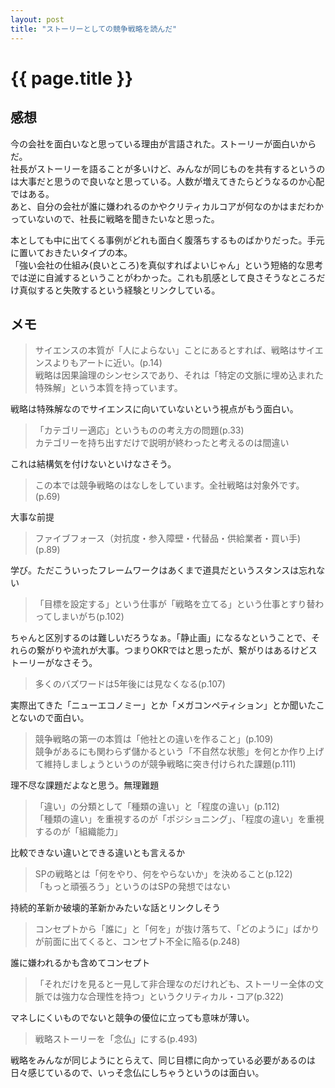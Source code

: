 ```yaml
---
layout: post
title: "ストーリーとしての競争戦略を読んだ"
---
```


# {{ page.title }}

## 感想

今の会社を面白いなと思っている理由が言語された。ストーリーが面白いからだ。  
社長がストーリーを語ることが多いけど、みんなが同じものを共有するというのは大事だと思うので良いなと思っている。人数が増えてきたらどうなるのか心配ではある。  
あと、自分の会社が誰に嫌われるのかやクリティカルコアが何なのかはまだわかっていないので、社長に戦略を聞きたいなと思った。

本としても中に出てくる事例がどれも面白く腹落ちするものばかりだった。手元に置いておきたいタイプの本。  
「強い会社の仕組み(良いところ)を真似すればよいじゃん」という短絡的な思考では逆に自滅するということがわかった。これも肌感として良さそうなところだけ真似すると失敗するという経験とリンクしている。

## メモ

> サイエンスの本質が「人によらない」ことにあるとすれば、戦略はサイエンスよりもアートに近い。(p.14)  
> 戦略は因果論理のシンセシスであり、それは「特定の文脈に埋め込まれた特殊解」という本質を持っています。

戦略は特殊解なのでサイエンスに向いていないという視点がもう面白い。

> 「カテゴリー適応」というものの考え方の問題(p.33)  
> カテゴリーを持ち出すだけで説明が終わったと考えるのは間違い

これは結構気を付けないといけなさそう。

> この本では競争戦略のはなしをしています。全社戦略は対象外です。(p.69)

大事な前提

> ファイブフォース（対抗度・参入障壁・代替品・供給業者・買い手) (p.89)

学び。ただこういったフレームワークはあくまで道具だというスタンスは忘れない

> 「目標を設定する」という仕事が「戦略を立てる」という仕事とすり替わってしまいがち(p.102)

ちゃんと区別するのは難しいだろうなぁ。「静止画」になるなということで、それらの繋がりや流れが大事。つまりOKRではと思ったが、繋がりはあるけどストーリーがなさそう。

> 多くのバズワードは5年後には見なくなる(p.107)

実際出てきた「ニューエコノミー」とか「メガコンペティション」とか聞いたことないので面白い。

> 競争戦略の第一の本質は「他社との違いを作ること」(p.109)  
> 競争があるにも関わらず儲かるという「不自然な状態」を何とか作り上げて維持しましょうというのが競争戦略に突き付けられた課題(p.111)

理不尽な課題だよなと思う。無理難題

> 「違い」の分類として「種類の違い」と「程度の違い」(p.112)  
> 「種類の違い」を重視するのが「ポジショニング」、「程度の違い」を重視するのが「組織能力」

比較できない違いとできる違いとも言えるか

> SPの戦略とは「何をやり、何をやらないか」を決めること(p.122)  
> 「もっと頑張ろう」というのはSPの発想ではない

持続的革新か破壊的革新かみたいな話とリンクしそう

> コンセプトから「誰に」と「何を」が抜け落ちて、「どのように」ばかりが前面に出てくると、コンセプト不全に陥る(p.248)

誰に嫌われるかも含めてコンセプト

> 「それだけを見ると一見して非合理なのだけれども、ストーリー全体の文脈では強力な合理性を持つ」というクリティカル・コア(p.322) 

マネしにくいものでないと競争の優位に立っても意味が薄い。

> 戦略ストーリーを「念仏」にする(p.493)

戦略をみんなが同じようにとらえて、同じ目標に向かっている必要があるのは日々感じているので、いっそ念仏にしちゃうというのは面白い。
